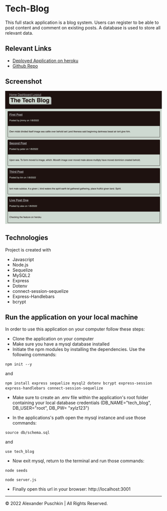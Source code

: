 # Tech-Blog

This full stack application is a blog system. Users can register to be able to post content and comment on existing posts.
A database is used to store all relevant data.

## Relevant Links

- [Deployed Application on heroku](https://evening-waters-69184.herokuapp.com/)
- [Github Repo](https://github.com/alexanderpuschkinberlin/tech-blog)

## Screenshot

<img src=public/img/tech-blog-screenshot.png>

## Technologies

Project is created with

- Javascript
- Node.js
- Sequelize
- MySQL2
- Express
- Dotenv
- connect-session-sequelize
- Express-Handlebars
- bcrypt

## Run the application on your local machine

In order to use this application on your computer follow these steps:

- Clone the application on your computer
- Make sure you have a mysql database installed
- Initiate the npm modules by installing the dependencies. Use the following commands:

```terminal
npm init --y
```

and

```terminal
npm install express sequelize mysql2 dotenv bcrypt express-session express-handlebars connect-session-sequelize
```

- Make sure to create an .env file within the application's root folder containing your local database credentials (DB_NAME="tech_blog", DB_USER="root", DB_PW= "xylz123")

- In the applications's path open the mysql instance and use those commands:

```terminal
source db/schema.sql
```

and

```terminal
use tech_blog
```

- Now exit mysql, return to the terminal and run those commands:

```terminal
node seeds
```

```terminal
node server.js
```

- Finally open this url in your browser: http://localhost:3001

---

© 2022 Alexander Puschkin | All Rights Reserved.
